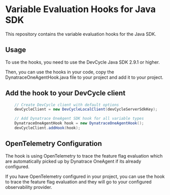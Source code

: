 # Variable Evaluation Hooks for Java SDK

This repository contains the variable evaluation hooks for the Java SDK.

## Usage

To use the hooks, you need to use the DevCycle Java SDK 2.9.1 or higher.

Then, you can use the hooks in your code, copy the DynatraceOneAgentHook.java file to your project and add it to your project.

## Add the hook to your DevCycle client

```java
    // Create DevCycle client with default options
    devCycleClient = new DevCycleLocalClient(devCycleServerSdkKey);

    // Add Dynatrace OneAgent SDK hook for all variable types
    DynatraceOneAgentHook hook = new DynatraceOneAgentHook();
    devCycleClient.addHook(hook);

```

## OpenTelemetry Configuration

The hook is using OpenTelemetry to trace the feature flag evaluation which are automatically picked up by Dynatrace OneAgent if its already configured.

If you have OpenTelemetry configured in your project, you can use the hook to trace the feature flag evaluation and they will go to your configured observability provider.
